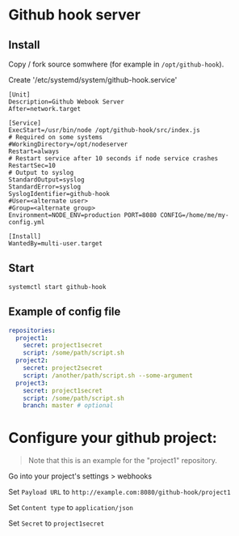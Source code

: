 # Github hook server

## Install

Copy / fork source somwhere (for example in `/opt/github-hook`).

Create '/etc/systemd/system/github-hook.service'
```
[Unit]
Description=Github Webook Server
After=network.target

[Service]
ExecStart=/usr/bin/node /opt/github-hook/src/index.js
# Required on some systems
#WorkingDirectory=/opt/nodeserver
Restart=always
# Restart service after 10 seconds if node service crashes
RestartSec=10
# Output to syslog
StandardOutput=syslog
StandardError=syslog
SyslogIdentifier=github-hook
#User=<alternate user>
#Group=<alternate group>
Environment=NODE_ENV=production PORT=8080 CONFIG=/home/me/my-config.yml

[Install]
WantedBy=multi-user.target
```

## Start
```
systemctl start github-hook
```

## Example of config file

```yml
repositories:
  project1:
    secret: project1secret
    script: /some/path/script.sh
  project2:
    secret: project2secret
    script: /another/path/script.sh --some-argument
  project3:
    secret: project1secret
    script: /some/path/script.sh
    branch: master # optional
```

# Configure your github project: 

> Note that this is an example for the "project1" repository.

Go into your project's settings > webhooks

Set `Payload URL` to `http://example.com:8080/github-hook/project1`

Set `Content type` to `application/json`

Set `Secret` to `project1secret`
